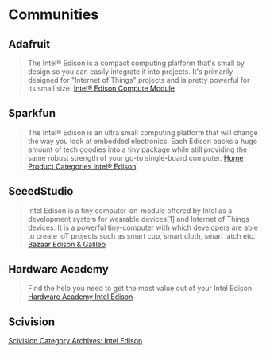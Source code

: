 # Communities

## Adafruit

> The Intel® Edison is a compact computing platform that's small by design so you can easily integrate it into projects. It's primarily designed for "Internet of Things" projects and is pretty powerful for its small size. [Intel® Edison Compute Module](https://www.adafruit.com/product/2112)

## Sparkfun

> The Intel® Edison is an ultra small computing platform that will change the way you look at embedded electronics. Each Edison packs a huge amount of tech goodies into a tiny package while still providing the same robust strength of your go-to single-board computer. [Home Product Categories Intel® Edison](https://www.sparkfun.com/categories/272)

## SeeedStudio

> Intel Edison is a tiny computer-on-module offered by Intel as a development system for wearable devices\[1\] and Internet of Things devices. It is a powerful tiny-computer with which developers are able to create IoT projects such as smart cup, smart cloth, smart latch etc. [Bazaar Edison & Galileo](https://www.seeedstudio.com/category/Edison-%26-Galileo-c-13.html)

## Hardware Academy

> Find the help you need to get the most value out of your Intel Edison. [Hardware Academy Intel Edison](http://www.hardwareacademy.io/intel-edison-developer-challenge-resources)

## Scivision

[Scivision Category Archives: Intel Edison](https://www.scivision.co/getting-started-with-intel-edison/)

